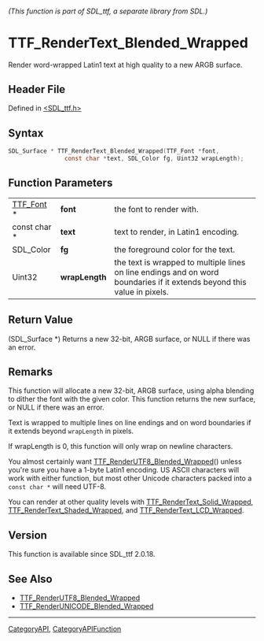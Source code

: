 ###### (This function is part of SDL_ttf, a separate library from SDL.)
# TTF_RenderText_Blended_Wrapped

Render word-wrapped Latin1 text at high quality to a new ARGB surface.

## Header File

Defined in [<SDL_ttf.h>](https://github.com/libsdl-org/SDL_ttf/blob/SDL2/include/SDL_ttf.h)

## Syntax

```c
SDL_Surface * TTF_RenderText_Blended_Wrapped(TTF_Font *font,
                const char *text, SDL_Color fg, Uint32 wrapLength);
```

## Function Parameters

|                        |                |                                                                                                                         |
| ---------------------- | -------------- | ----------------------------------------------------------------------------------------------------------------------- |
| [TTF_Font](TTF_Font) * | **font**       | the font to render with.                                                                                                |
| const char *           | **text**       | text to render, in Latin1 encoding.                                                                                     |
| SDL_Color              | **fg**         | the foreground color for the text.                                                                                      |
| Uint32                 | **wrapLength** | the text is wrapped to multiple lines on line endings and on word boundaries if it extends beyond this value in pixels. |

## Return Value

(SDL_Surface *) Returns a new 32-bit, ARGB surface, or NULL if there was an
error.

## Remarks

This function will allocate a new 32-bit, ARGB surface, using alpha
blending to dither the font with the given color. This function returns the
new surface, or NULL if there was an error.

Text is wrapped to multiple lines on line endings and on word boundaries if
it extends beyond `wrapLength` in pixels.

If wrapLength is 0, this function will only wrap on newline characters.

You almost certainly want
[TTF_RenderUTF8_Blended_Wrapped](TTF_RenderUTF8_Blended_Wrapped)() unless
you're sure you have a 1-byte Latin1 encoding. US ASCII characters will
work with either function, but most other Unicode characters packed into a
`const char *` will need UTF-8.

You can render at other quality levels with
[TTF_RenderText_Solid_Wrapped](TTF_RenderText_Solid_Wrapped),
[TTF_RenderText_Shaded_Wrapped](TTF_RenderText_Shaded_Wrapped), and
[TTF_RenderText_LCD_Wrapped](TTF_RenderText_LCD_Wrapped).

## Version

This function is available since SDL_ttf 2.0.18.

## See Also

- [TTF_RenderUTF8_Blended_Wrapped](TTF_RenderUTF8_Blended_Wrapped)
- [TTF_RenderUNICODE_Blended_Wrapped](TTF_RenderUNICODE_Blended_Wrapped)

----
[CategoryAPI](CategoryAPI), [CategoryAPIFunction](CategoryAPIFunction)

